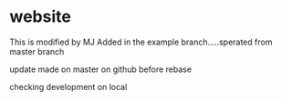 # website
This is modified by MJ
Added in the example branch.....sperated from master branch

update made on master on github before rebase

checking development on local

